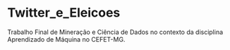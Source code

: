 # Twitter_e_Eleicoes
 Trabalho Final de Mineração e Ciência de Dados no contexto da disciplina Aprendizado de Máquina no CEFET-MG.

